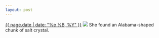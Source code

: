 ```yaml
---
layout: post
---
```


<p>
  <time><a href="/161">{{ page.date | date: "%e %B, %Y" }}</a></time>
  <a href="/161"><img src="{{ site.assets_url }}/161.jpg"/></a>
  <span>She found an Alabama-shaped chunk of salt crystal.</span>
</p>
